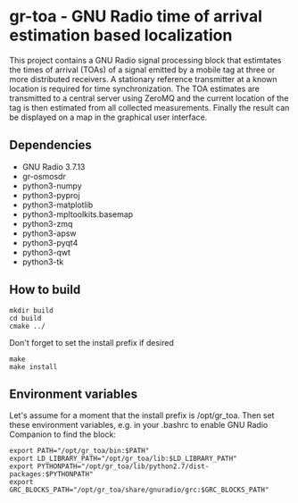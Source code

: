 # gr-toa - GNU Radio time of arrival estimation based localization

This project contains a GNU Radio signal processing block that estimtates the
times of arrival (TOAs) of a signal emitted by a mobile tag at three or more
distributed receivers. A stationary reference transmitter at a known location
is required for time synchronization. The TOA estimates are transmitted to a
central server using ZeroMQ and the current location of the tag is then
estimated from all collected measurements. Finally the result can be displayed
on a map in the graphical user interface.

## Dependencies

- GNU Radio 3.7.13
- gr-osmosdr
- python3-numpy
- python3-pyproj
- python3-matplotlib
- python3-mpltoolkits.basemap
- python3-zmq
- python3-apsw
- python3-pyqt4
- python3-qwt
- python3-tk

## How to build

    mkdir build
    cd build
    cmake ../

Don't forget to set the install prefix if desired

    make
    make install

## Environment variables

Let's assume for a moment that the install prefix is /opt/gr_toa. Then set these environment variables, e.g. in your .bashrc to enable GNU Radio Companion to find the block:

    export PATH="/opt/gr_toa/bin:$PATH"
    export LD_LIBRARY_PATH="/opt/gr_toa/lib:$LD_LIBRARY_PATH"
    export PYTHONPATH="/opt/gr_toa/lib/python2.7/dist-packages:$PYTHONPATH"
    export GRC_BLOCKS_PATH="/opt/gr_toa/share/gnuradio/grc:$GRC_BLOCKS_PATH"
